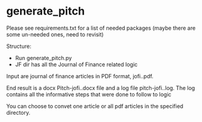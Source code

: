 # generate_pitch

Please see requirements.txt for a list of needed packages (maybe there are some un-needed ones, need to revisit)


Structure:
- Run generate_pitch.py
- JF dir has all the Journal of Finance related logic

Input are journal of finance articles in PDF format, jofi.<number>.pdf.

End result is a docx Pitch-jofi.<number>.docx file and a log file pitch-jofi.<number>.log. The log contains all the informative steps that were done to follow to logic

You can choose to convet one article or all pdf articles in the specified directory.
